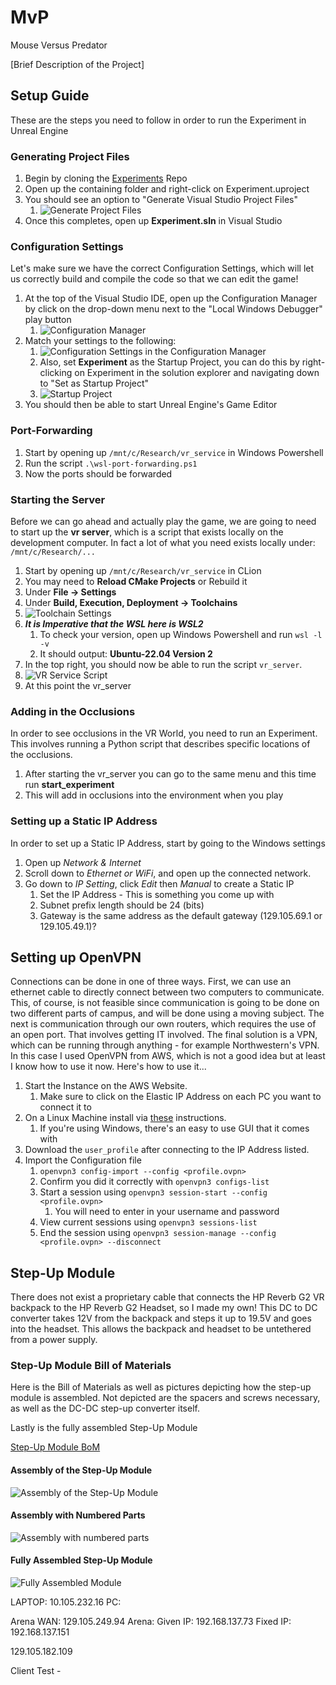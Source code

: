# MvP
Mouse Versus Predator

[Brief Description of the Project]

## Setup Guide
These are the steps you need to follow in order to run the Experiment in Unreal Engine

### Generating Project Files
1. Begin by cloning the [Experiments](https://github.com/germanespinosa/Experiment) Repo
2. Open up the containing folder and right-click on Experiment.uproject
3. You should see an option to "Generate Visual Studio Project Files"
   1. ![Generate Project Files](images/genproj.png)
4. Once this completes, open up **Experiment.sln** in Visual Studio 

### Configuration Settings
Let's make sure we have the correct Configuration Settings, which will let us correctly 
build and compile the code so that we can edit the game!
1. At the top of the Visual Studio IDE, open up the Configuration Manager by click on the drop-down menu
next to the "Local Windows Debugger" play button
   1. ![Configuration Manager](images/configmanager.png)
2. Match your settings to the following:
   1. ![Configuration Settings in the Configuration Manager](images/configsettings.png)
   2. Also, set **Experiment** as the Startup Project, you can do this by right-clicking on Experiment 
   in the solution explorer and navigating down to "Set as Startup Project"
   3. ![Startup Project](images/startupproj.png)
3. You should then be able to start Unreal Engine's Game Editor


### Port-Forwarding
1. Start by opening up `/mnt/c/Research/vr_service` in Windows Powershell 
2. Run the script `.\wsl-port-forwarding.ps1`
3. Now the ports should be forwarded

### Starting the Server
Before we can go ahead and actually play the game, we are going to need to start up the **vr server**,
which is a script that exists locally on the development computer. In fact a lot of what you need
exists locally under: `/mnt/c/Research/...`

1. Start by opening up `/mnt/c/Research/vr_service` in CLion
2. You may need to **Reload CMake Projects** or Rebuild it
3. Under **File -> Settings**
4. Under **Build, Execution, Deployment -> Toolchains**
5. ![Toolchain Settings](images/clionbed.png)
6. ***It is Imperative that the WSL here is WSL2*** 
   1. To check your version, open up Windows Powershell and run `wsl -l -v`
   2. It should output: **Ubuntu-22.04 Version 2**
7. In the top right, you should now be able to run the script `vr_server`. 
8. ![VR Service Script](images/vrsrvscript.png)
9. At this point the vr_server 

### Adding in the Occlusions
In order to see occlusions in the VR World, you need to run an Experiment. This involves running a Python
script that describes specific locations of the occlusions. 
1. After starting the vr_server you can go to the same menu and this time run **start_experiment**
2. This will add in occlusions into the environment when you play

### Setting up a Static IP Address
In order to set up a Static IP Address, start by going to the Windows settings
1. Open up _Network & Internet_
2. Scroll down to _Ethernet or WiFi_, and open up the connected network. 
3. Go down to _IP Setting_, click _Edit_ then _Manual_ to create a Static IP
   1. Set the IP Address - This is something you come up with
   2. Subnet prefix length should be 24 (bits)
   3. Gateway is the same address as the default gateway (129.105.69.1 or 129.105.49.1)?

## Setting up OpenVPN
Connections can be done in one of three ways. First, we can use an ethernet cable to directly connect between two computers to communicate.
This, of course, is not feasible since communication is going to be done on two different parts of campus, and will be done using a moving subject.
The next is communication through our own routers, which requires the use of an open port. That involves getting IT involved. The final solution is a VPN, 
which can be running through anything - for example Northwestern's VPN. In this case I used OpenVPN from AWS, which is not a good idea but at least I know how to use it now.
Here's how to use it...
1. Start the Instance on the AWS Website.
   1. Make sure to click on the Elastic IP Address on each PC you want to connect it to
2. On a Linux Machine install via [these](https://openvpn.net/openvpn-client-for-linux/) instructions. 
   1. If you're using Windows, there's an easy to use GUI that it comes with
3. Download the `user_profile` after connecting to the IP Address listed.
4. Import the Configuration file
   1. `openvpn3 config-import --config <profile.ovpn>`
   2. Confirm you did it correctly with `openvpn3 configs-list`
   3. Start a session using `openvpn3 session-start --config <profile.ovpn>`
      1. You will need to enter in your username and password
   4. View current sessions using `openvpn3 sessions-list`
   5. End the session using `openvpn3 session-manage --config <profile.ovpn> --disconnect`

## Step-Up Module
There does not exist a proprietary cable that connects the HP Reverb G2 VR backpack to the HP Reverb G2 Headset, so I made my own! This DC to DC converter takes 12V from the backpack and steps it up to 19.5V and goes into the headset. This allows the backpack and headset to be untethered from a power supply. 

### Step-Up Module Bill of Materials
Here is the Bill of Materials as well as pictures depicting how the step-up module is assembled. Not depicted are the spacers and screws necessary, as well as the DC-DC step-up converter itself. 

Lastly is the fully assembled Step-Up Module

[Step-Up Module BoM](https://docs.google.com/spreadsheets/d/1b9FdkY2aQWLmUtxk2oAGR2HAnpVTHtHQpYreBFGOhEA/edit?usp=sharing)

#### Assembly of the Step-Up Module
![Assembly of the Step-Up Module](images/assembly_1.jpg)

#### Assembly with Numbered Parts
![Assembly with numbered parts](images/assembly_2.jpg)

#### Fully Assembled Step-Up Module
![Fully Assembled Module](images/full_assembly.jpg)

LAPTOP: 10.105.232.16
PC: 

Arena WAN: 129.105.249.94
Arena: Given IP: 192.168.137.73
Fixed IP: 192.168.137.151

129.105.182.109

Client Test - 